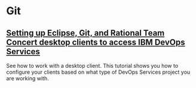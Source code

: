 # Git


## <Tutorial> [Setting up Eclipse, Git, and Rational Team Concert desktop clients to access IBM DevOps Services](/tutorials/clients)
See how to work with a desktop client. This tutorial shows you how to configure your clients based on what type of DevOps Services project you are working with. 

